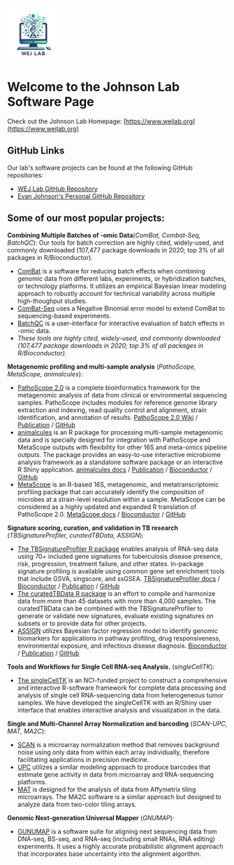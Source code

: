 <!-- ![wejlab logo](docs/assets/wejlab_logo.jpg) -->

<img src="docs/assets/wejlab_logo.jpg" alt="Logo" class="center" width="25%">

# Welcome to the Johnson Lab Software Page

Check out the Johnson Lab Homepage: [https://www.wejlab.org](https://www.wejlab.org)

## GitHub Links
Our lab's software projects can be found at the following GitHub repositories: 
* [WEJ Lab GitHub Repository](https://github.com/wejlab/)
* [Evan Johnson's Personal GitHub Repository](https://github.com/wevanjohnson)

## Some of our most popular projects: 

__Combining Multiple Batches of -omic Data__(_ComBat, Combat-Seq, BatchQC_): Our tools for batch correction are highly cited, widely-used, and commonly downloaded (107,477 package downloads in 2020; top 3% of all packages in R/Bioconductor).
* <ins>ComBat</ins> is a software for reducing batch effects when combining genomic data from different labs, experiments, or hybridization batches, or technology platforms. It utilizes an empirical Bayesian linear modeling approach to robustly account for technical variability across multiple high-thoughput studies.
* <ins>ComBat-Seq</ins> uses a Negative Binomial error model to extend ComBat to sequencing-based experiments.
* <ins>BatchQC</ins> is a user-interface for interactive evaluation of batch effects in -omic data.
* _These tools are highly cited, widely-used, and commonly downloaded (107,477 package downloads in 2020; top 3% of all packages in R/Bioconductor)._  
	
 __Metagenomic profiling and multi-sample analysis__ (_PathoScope, MetaScope, animalcules_):
* <ins>PathoScope 2.0</ins> is a complete bioinformatics framework for the metagenomic analysis of data from clinical or environmental sequencing samples. PathoScope includes modules for reference genome library extraction and indexing, read quality control and alignment, strain identification, and annotation of results. [PathoScope 2.0 Wiki](https://sourceforge.net/p/pathoscope/wiki/Home/) / [Publication](https://microbiomejournal.biomedcentral.com/articles/10.1186/2049-2618-2-33) / [GitHub](https://github.com/PathoScope/PathoScope)
* <ins>animalcules</ins> is an R package for processing multi-sample metagenomic data and is specially designed for integration with PathoScope and MetaScope outputs with flexibility for other 16S and meta-omics pipeline outputs. The package provides an easy-to-use interactive microbiome analysis framework as a standalone software package or an interactive R Shiny application. [animalcules docs](https://wejlab.github.io/animalcules-docs/) / [Publication](https://microbiomejournal.biomedcentral.com/articles/10.1186/s40168-021-01013-0) / [Bioconductor](https://bioconductor.org/packages/release/bioc/html/animalcules.html) / [GitHub](https://github.com/wejlab/animalcules)
* <ins>MetaScope</ins> is an R-based 16S, metagenomic, and metatranscriptomic profiling package that can accurately identify the composition of microbes at a strain-level resolution within a sample. MetaScope can be considered as a highly updated and expanded R translation of PathoScope 2.0. [MetaScope docs](https://wejlab.github.io/metascope-docs/) / [Bioconductor](https://bioconductor.org/packages/release/data/experiment/html/MetaScope.html) / [GitHub](https://github.com/wejlab/MetaScope/)
	
__Signature scoring, curation, and validation in TB research__ (_TBSignatureProfiler, curatedTBData, ASSIGN_):
* <ins>The TBSignatureProfiler R package</ins> enables analysis of RNA-seq data using 70+ included gene signatures for tuberculosis disease presence, risk, progression, treatment failure, and other states. In-package signature profiling is available using common gene set enrichment tools that include GSVA, singscore, and ssGSEA. [TBSignatureProfiler docs](https://wejlab.github.io/TBSignatureProfiler-docs/) / [Bioconductor](https://www.bioconductor.org/packages/TBSignatureProfiler) / [Publication](https://bmcinfectdis.biomedcentral.com/articles/10.1186/s12879-020-05598-z) / [GitHub](https://github.com/compbiomed/TBSignatureProfiler/)
* <ins>The curatedTBData R package</ins> is an effort to compile and harmonize data from more than 45 datasets with more than 4,000 samples. The curatedTBData can be combined with the TBSignatureProfiler to generate or validate new signatures, evaluate existing signatures on subsets or to provide data for other projects.
* <ins>ASSIGN</ins> utilizes Bayesian factor regression model to identify genomic biomarkers for applications in pathway profiling, drug responsiveness, environmental exposure, and infectious disease diagnosis. [Bioconductor](https://bioconductor.org/packages/release/bioc/html/ASSIGN.html) / [Publication](https://www.ncbi.nlm.nih.gov/pmc/articles/PMC4443674/) / [GitHub](https://github.com/wejlab/ASSIGN)

__Tools and Workflows for Single Cell RNA-seq Analysis.__ (_singleCellTK_): 
* <ins>The singleCellTK</ins> is an NCI-funded project to construct a comprehensive and interactive R-software framework for complete data processing and analysis of single cell RNA-sequencing data from heterogeneous tumor samples. We have developed the singleCellTK with an R/Shiny user interface that enables interactive analysis and visualization in the data.
	
__Single and Multi-Channel Array Normalization and barcoding__ (_SCAN-UPC, MAT, MA2C_): 
* <ins>SCAN</ins> is a microarray normalization method that removes background noise using only data from within each array individually, therefore facilitating applications in precision medicine.
* <ins>UPC</ins> utilizes a similar modeling approach to produce barcodes that estimate gene activity in data from microarray and RNA-sequencing platforms.
* <ins>MAT</ins> is designed for the analysis of data from Affymetrix tiling microarrays. The MA2C software is a similar approach but designed to analyze data from two-color tiling arrays.
	
__Genomic Next-generation Universal Mapper__ (_GNUMAP_): 
* <ins>GUNUMAP</ins> is a software suite for aligning next sequencing data from DNA-seq, BS-seq, and RNA-seq (including small RNAs, RNA editing) experiments. It uses a highly accurate probabilistic alignment approach that incorporates base uncertainty into the alignment algorithm.

